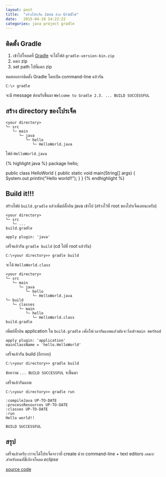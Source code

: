 ```yaml
---
layout: post
title:  "สร้างโปรเจ็ค Java ด้วย Gradle"
date:   2015-04-18 14:22:22
categories: java project gradle
---
```


## ติดตั้ง Gradle

1. เข้าไปโหลดที่ [Gradle](http://gradle.org/downloads) จะได้ไฟล์ `gradle-version-bin.zip`
2. แตก zip
3. set path ไปที่แตก zip

ทดสอบการติดตั้ง Gradle โดยเปิด command-line แล้วรัน

~~~
C:\> gradle
~~~

จะมี message ต้อนรับขึ้นมา `Welcome to Gradle 2.3. ... BUILD SUCCESSFUL`

## สร้าง directory ของโปรเจ็ค

~~~
<your directory>
└─ src
   └─ main
      └─ java
         └─ hello
            └─ HelloWorld.java
~~~

ไฟล์ `HelloWorld.java`

{% highlight java %}
package hello;

public class HelloWorld {
    public static void main(String[] args) {
        System.out.println("Hello world!!");
    }
}
{% endhighlight %}

## Build it!!!

สร้างไฟล์ `build.gradle` แล้วเพิ่มปลั๊กอิน java เข้าไป (สร้างไว้ที่ root ของโปรเจ็คเลยนะครับ)

~~~
<your directory>
└─ src
   └─ ...
build.gradle
~~~

~~~
apply plugin: 'java'
~~~

เสร็จแล้วรัน `gradle build` (cd ไปที่ root แล้วรัน)

~~~
C:\<your directory>> gradle build
~~~

จะได้ `HelloWorld.class`

~~~
<your directory>
└─ src
   └─ main
      └─ java
         └─ hello
            └─ HelloWorld.java
└─ build
   └─ classes
      └─ main
         └─ hello
            └─ HelloWorld.class
build.gradle
~~~

เพิ่มปลั๊กอิน application ใน `build.gradle` *เพื่อให้เวลารันแอพแล้วมันจะวิ่งเข้า* `main method`

~~~
apply plugin: 'application'
mainClassName = 'hello.HelloWorld'
~~~

เสร็จแล้วรัน build (อีกรอบ)

~~~
C:\<your directory>> gradle build
~~~

ข้อความ `... BUILD SUCCESSFUL` จะขึ้นมา

เสร็จแล้วรันแอพ

~~~
C:\<your directory>> gradle run
~~~

~~~
:compileJava UP-TO-DATE
:processResources UP-TO-DATE
:classes UP-TO-DATE
:run
Hello world!!

BUILD SUCCESSFUL
~~~

## สรุป

เสร็จแล้วครับ เราจะได้โปรเจ็คจาวาที่ create ด้วย command-line + text editors *เหมาะสำหรับคนที่ขี้เกียจโหลด eclipse*

[source code](https://github.com/codepeebig/simple-java-project)